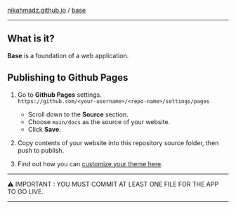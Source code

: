 [nikahmadz.github.io][1] / [base](https://nikahmadz.github.io/base)

***

## What is it?

**Base** is a foundation of a web application.

## Publishing to Github Pages

1. Go to **Github Pages** settings.  
  `https://github.com/<your-username>/<repo-name>/settings/pages`  

    - Scroll down to the **Source** section.
    - Choose `main/docs` as the source of your website.
    - Click **Save**.

2. Copy contents of your website into this repository source folder, then push to publish.

3. Find out how you can [customize your theme here](https://github.com/pages-themes).

***
⚠ IMPORTANT : YOU MUST COMMIT AT LEAST ONE FILE FOR THE APP TO GO LIVE.
***

[1]:https://nikahmadz.github.io
